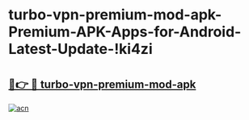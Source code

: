 # turbo-vpn-premium-mod-apk-Premium-APK-Apps-for-Android-Latest-Update-!ki4zi

# <h2><a href="https://jjpvoq.esa.edu.pl?title=turbo-vpn-premium-mod-apk&ref=ki4zi">🔗👉 🔴 turbo-vpn-premium-mod-apk</a></h2>

[![acn](https://github.com/user-attachments/assets/0f9c940e-d8b0-45ae-aac7-cd30a18b3e1c)](https://jjpvoq.esa.edu.pl?title=turbo-vpn-premium-mod-apk&ref=ki4zi)

